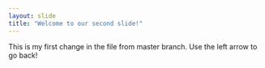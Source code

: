```yaml
---
layout: slide
title: "Welcome to our second slide!"
---
```

This is my first change in the file from master branch.
Use the left arrow to go back!
